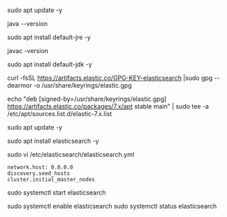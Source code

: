 sudo apt update -y

java --version

sudo apt install default-jre -y

javac -version

sudo apt install default-jdk -y

curl -fsSL https://artifacts.elastic.co/GPG-KEY-elasticsearch |sudo gpg --dearmor -o /usr/share/keyrings/elastic.gpg


echo "deb [signed-by=/usr/share/keyrings/elastic.gpg] https://artifacts.elastic.co/packages/7.x/apt stable main" | sudo tee -a /etc/apt/sources.list.d/elastic-7.x.list

sudo apt update -y 

sudo apt install elasticsearch -y

sudo vi /etc/elasticsearch/elasticsearch.yml

    network.host: 0.0.0.0
    discovery.seed_hosts
    cluster.initial_master_nodes

sudo systemctl start elasticsearch

sudo systemctl enable elasticsearch
sudo systemctl status elasticsearch






